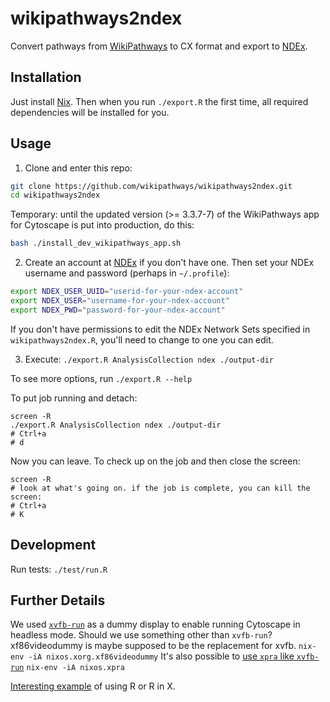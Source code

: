 # wikipathways2ndex

Convert pathways from [WikiPathways](http://wikipathways.org) to CX format and
export to [NDEx](http://ndexbio.org).

## Installation

Just install [Nix](https://nixos.org/nix/download.html). Then when you run
`./export.R` the first time, all required dependencies will be installed for
you.

## Usage

1. Clone and enter this repo:

```sh
git clone https://github.com/wikipathways/wikipathways2ndex.git
cd wikipathways2ndex
```

Temporary: until the updated version (>= 3.3.7-7) of the WikiPathways app for Cytoscape is put into production, do this:

```sh
bash ./install_dev_wikipathways_app.sh
```

2. Create an account at [NDEx](http://ndexbio.org) if you don't have one. Then set your NDEx username and password (perhaps in `~/.profile`):

```sh
export NDEX_USER_UUID="userid-for-your-ndex-account"
export NDEX_USER="username-for-your-ndex-account"
export NDEX_PWD="password-for-your-ndex-account"
```

If you don't have permissions to edit the NDEx Network Sets specified in `wikipathways2ndex.R`,
you'll need to change to one you can edit.

3. Execute: `./export.R AnalysisCollection ndex ./output-dir`

To see more options, run `./export.R --help`

To put job running and detach:

```
screen -R
./export.R AnalysisCollection ndex ./output-dir
# Ctrl+a
# d
```

Now you can leave. To check up on the job and then close the screen:

```
screen -R
# look at what's going on. if the job is complete, you can kill the screen:
# Ctrl+a
# K
```

## Development

Run tests: `./test/run.R`

## Further Details

We used [`xvfb-run`](http://elementalselenium.com/tips/38-headless) as a dummy display to enable running Cytoscape in headless mode. Should we use something other than `xvfb-run`?
xf86videodummy is maybe supposed to be the replacement for xvfb.
`nix-env -iA nixos.xorg.xf86videodummy`
It's also possible to [use `xpra` like `xvfb-run`](https://unix.stackexchange.com/questions/279567/how-to-use-xpra-like-xvfb-run)
`nix-env -iA nixos.xpra`

[Interesting example](https://github.com/NixOS/nixpkgs/blob/37694c8cc0e9ecab60d06f1d9a2fd0073bcc5fa3/pkgs/development/r-modules/generic-builder.nix#L29) of using R or R in X.
